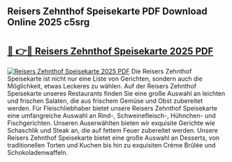 ## Reisers Zehnthof Speisekarte PDF Download Online 2025 c5srg

# <h2><a href="http://gceesce.nevu.top/?p=Reisers+Zehnthof+Speisekarte">🔗 👉🔴 Reisers Zehnthof Speisekarte 2025 PDF</a></h2>

[![Reisers Zehnthof Speisekarte 2025 PDF](https://i.imgur.com/dBaPXMq.png)](http://gceesce.nevu.top/?p=Reisers+Zehnthof+Speisekarte)
Die Reisers Zehnthof Speisekarte ist nicht nur eine Liste von Gerichten, sondern auch die Möglichkeit, etwas Leckeres zu wählen. Auf der Reisers Zehnthof Speisekarte unseres Restaurants finden Sie eine große Auswahl an leichten und frischen Salaten, die aus frischem Gemüse und Obst zubereitet werden. Für Fleischliebhaber bietet unsere Reisers Zehnthof Speisekarte eine umfangreiche Auswahl an Rind-, Schweinefleisch-, Hühnchen- und Fischgerichten. Unseren Auserwählten bieten wir exquisite Gerichte wie Schaschlik und Steak an, die auf fettem Feuer zubereitet werden. Unsere Reisers Zehnthof Speisekarte bietet eine große Auswahl an Desserts, von traditionellen Torten und Kuchen bis hin zu exquisiten Crème Brûlée und Schokoladenwaffeln.
